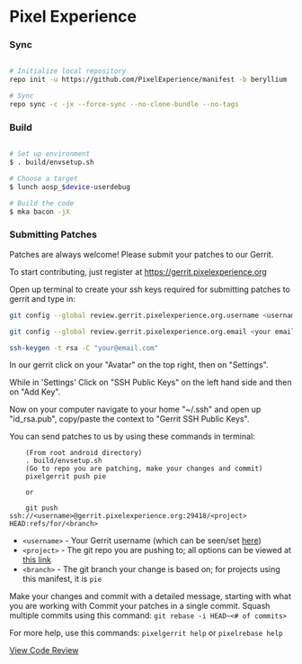 # Pixel Experience #

### Sync ###

```bash

# Initialize local repository
repo init -u https://github.com/PixelExperience/manifest -b beryllium

# Sync
repo sync -c -jx --force-sync --no-clone-bundle --no-tags
```

### Build ###

```bash

# Set up environment
$ . build/envsetup.sh

# Choose a target
$ lunch aosp_$device-userdebug

# Build the code
$ mka bacon -jX
```

### Submitting Patches ###

Patches are always welcome!  Please submit your patches to our Gerrit.

To start contributing, just register at https://gerrit.pixelexperience.org

Open up terminal to create your ssh keys required for submitting patches to gerrit and type in:

```bash
git config --global review.gerrit.pixelexperience.org.username <username you registered with>

git config --global review.gerrit.pixelexperience.org.email <your email you registered with>

ssh-keygen -t rsa -C "your@email.com"
```

In our gerrit click on your "Avatar" on the top right, then on "Settings".

While in 'Settings' Click on "SSH Public Keys" on the left hand side and then on "Add Key".

Now on your computer navigate to your home "~/.ssh" and open up "id_rsa.pub", copy/paste the context to "Gerrit SSH Public Keys".

You can send patches to us by using these commands in terminal:

```
    (From root android directory)
    . build/envsetup.sh
    (Go to repo you are patching, make your changes and commit)
    pixelgerrit push pie

    or

    git push ssh://<username>@gerrit.pixelexperience.org:29418/<project> HEAD:refs/for/<branch>
```

* `<username>` - Your Gerrit username (which can be seen/set [here](https://gerrit.pixelexperience.org/#/settings/))
* `<project>` - The git repo you are pushing to; all options can be viewed at [this link](https://gerrit.pixelexperience.org/#/admin/projects/)
* `<branch>` - The git branch your change is based on; for projects using this manifest, it is `pie`

Make your changes and commit with a detailed message, starting with what you are working with
Commit your patches in a single commit. Squash multiple commits using this command: `git rebase -i HEAD~<# of commits>`

For more help, use this commands: `pixelgerrit help` or `pixelrebase help`

[View Code Review](https://gerrit.pixelexperience.org/)
